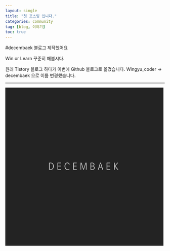 ```yaml
---
layout: single
title: "첫 포스팅 입니다."
categories: community
tag: [blog, 이야기]
toc: true
---
```


#decembaek 블로그 제작했어요

Win or Learn 꾸준히 해봅시다.

원래 Tistory 블로그 하다가 이번에 Github 블로그로 옮겼습니다.
Wingyu_coder -> decembaek 으로 이름 변경했습니다.
- - -

![decembaek](../images/2023-03-30-first/decembaek.png)
